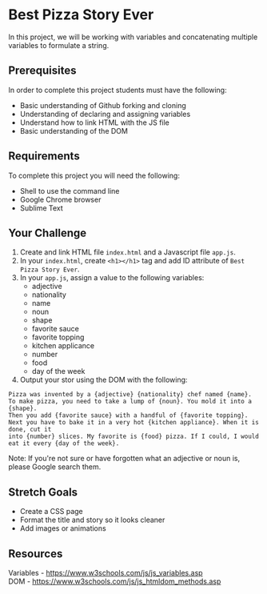 # Best Pizza Story Ever
In this project, we will be working with variables and concatenating multiple variables to formulate a string. 

## Prerequisites
In order to complete this project students must have the following:
  - Basic understanding of Github forking and cloning
  - Understanding of declaring and assigning variables
  - Understand how to link HTML with the JS file
  - Basic understanding of the DOM

## Requirements
To complete this project you will need the following:
  - Shell to use the command line
  - Google Chrome browser
  - Sublime Text

## Your Challenge
1. Create and link HTML file `index.html` and a Javascript file `app.js`.
2. In your `index.html`, create `<h1></h1>` tag and add ID attribute of `Best Pizza Story Ever`.
3. In your `app.js`, assign a value to the following variables: 
    - adjective
    - nationality 
    - name
    - noun
    - shape
    - favorite sauce
    - favorite topping
    - kitchen applicance
    - number
    - food
    - day of the week
4. Output your stor using the DOM with the following: 

```
Pizza was invented by a {adjective} {nationality} chef named {name}.
To make pizza, you need to take a lump of {noun}. You mold it into a {shape}. 
Then you add {favorite sauce} with a handful of {favorite topping}.
Next you have to bake it in a very hot {kitchen appliance}. When it is done, cut it
into {number} slices. My favorite is {food} pizza. If I could, I would eat it every {day of the week}.
```
Note: 
  If you're not sure or have forgotten what an adjective or noun is, please Google search them. 

## Stretch Goals
- Create a CSS page
- Format the title and story so it looks cleaner
- Add images or animations

## Resources
Variables - https://www.w3schools.com/js/js_variables.asp<br>
DOM - https://www.w3schools.com/js/js_htmldom_methods.asp

